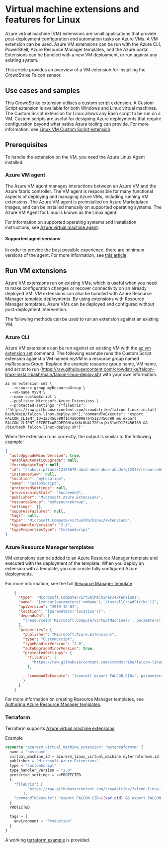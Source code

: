 # Virtual machine extensions and features for Linux

Azure virtual machine (VM) extensions are small applications that provide post-deployment configuration and automation tasks on Azure VMs. A VM extension can be used. Azure VM extensions can be run with the Azure CLI, PowerShell, Azure Resource Manager templates, and the Azure portal. Extensions can be bundled with a new VM deployment, or run against any existing system.

This article provides an overview of a VM extension for installing the CrowdStrike Falcon sensor.

## Use cases and samples

This CrowdStrike extension utilises a custom script extension. A Custom Script extension is available for both Windows and Linux virtual machines. The Custom Script extension for Linux allows any Bash script to be run on a VM. Custom scripts are useful for designing Azure deployments that require configuration beyond what native Azure tooling can provide. For more information, see [Linux VM Custom Script extension](https://docs.microsoft.com/en-us/azure/virtual-machines/extensions/custom-script-linux).

## Prerequisites

To handle the extension on the VM, you need the Azure Linux Agent installed.

### Azure VM agent

The Azure VM agent manages interactions between an Azure VM and the Azure fabric controller. The VM agent is responsible for many functional aspects of deploying and managing Azure VMs, including running VM extensions. The Azure VM agent is preinstalled on Azure Marketplace images, and can be installed manually on supported operating systems. The Azure VM Agent for Linux is known as the Linux agent.

For information on supported operating systems and installation instructions, see [Azure virtual machine agent](https://docs.microsoft.com/en-us/azure/virtual-machines/extensions/agent-linux).

#### Supported agent versions

In order to provide the best possible experience, there are minimum versions of the agent. For more information, see [this article](https://support.microsoft.com/en-us/help/4049215/extensions-and-virtual-machine-agent-minimum-version-support).


## Run VM extensions

Azure VM extensions run on existing VMs, which is useful when you need to make configuration changes or recover connectivity on an already deployed VM. VM extensions can also be bundled with Azure Resource Manager template deployments. By using extensions with Resource Manager templates, Azure VMs can be deployed and configured without post-deployment intervention.

The following methods can be used to run an extension against an existing VM.

### Azure CLI

Azure VM extensions can be run against an existing VM with the [az vm extension set](https://docs.microsoft.com/en-us/cli/azure/vm/extension?view=azure-cli-latest#az-vm-extension-set) command. The following example runs the Custom Script extension against a VM named *myVM* in a resource group named *myResourceGroup*. Replace the example resource group name, VM name, and script to run (https://raw.githubusercontent.com/crowdstrike/falcon-linux-install-bash/main/falcon-linux-deploy.sh) with your own information.

```azurecli
az vm extension set \
  --resource-group myResourceGroup \
  --vm-name myVM \
  --name customScript \
  --publisher Microsoft.Azure.Extensions \
  --protected-settings '{"fileUris": ["https://raw.githubusercontent.com/crowdstrike/falcon-linux-install-bash/main/falcon-linux-deploy.sh"],"commandToExecute": "export FALCON_CLIENT_ID=123456789f1c4a0d9987a45123456789 && export FALCON_CLIENT_SECRET=ABCDEFGHtwfk6c0U4l72EsnjXxS1mH9123456789 && /bin/bash falcon-linux-deploy.sh"}'
```

When the extension runs correctly, the output is similar to the following example:

```json
{
  "autoUpgradeMinorVersion": true,
  "enableAutomaticUpgrade": null,
  "forceUpdateTag": null,
  "id": "/subscriptions/12345678-abcd-abcd-abcd-abcdefg12345/resourceGroups/myResourceGroup/providers/Microsoft.Compute/virtualMachines/myVM/extensions/CustomScript",
  "instanceView": null,
  "location": "myLocation",
  "name": "CustomScript",
  "protectedSettings": null,
  "provisioningState": "Succeeded",
  "publisher": "Microsoft.Azure.Extensions",
  "resourceGroup": "myResourceGroup",
  "settings": {},
  "suppressFailures": null,
  "tags": null,
  "type": "Microsoft.Compute/virtualMachines/extensions",
  "typeHandlerVersion": "2.1",
  "typePropertiesType": "CustomScript"
}
```

### Azure Resource Manager templates

VM extensions can be added to an Azure Resource Manager template and executed with the deployment of the template. When you deploy an extension with a template, you can create fully configured Azure deployments.

For more information, see the full [Resource Manager template](https://github.com/CrowdStrike/Cloud-Azure/blob/main/vm-extensions/arm/linux/Ubuntu-18).

```json
    {
      "type": "Microsoft.Compute/virtualMachines/extensions",
      "name": "[concat(parameters('vmName'),'/installCrowdStrike')]",
      "apiVersion": "2019-12-01",
      "location": "[parameters('location')]",
      "dependsOn": [
        "[resourceId('Microsoft.Compute/virtualMachines/', parameters('vmName'))]"
      ],
      "properties": {
        "publisher": "Microsoft.Azure.Extensions",
        "type": "CustomScript",
        "typeHandlerVersion": "2.0",
        "autoUpgradeMinorVersion": true,
        "protectedSettings": {
          "fileUris": [
            "https://raw.githubusercontent.com/crowdstrike/falcon-linux-install-bash/main/falcon-linux-deploy.sh"
          ],

          "commandToExecute": "[concat('export FALCON_CID=', parameters('cid'), ' && export FALCON_CLIENT_ID=', parameters('clientId'), ' && export FALCON_CLIENT_SECRET=', parameters('clientSecret'), ' && /bin/bash falcon-linux-deploy.sh')]"
        }
      }
    }
```

For more information on creating Resource Manager templates, see [Authoring Azure Resource Manager templates](https://docs.microsoft.com/en-us/azure/azure-resource-manager/templates/).

### Terraform

Terraform supports [Azure virtual machine extensions](https://registry.terraform.io/providers/hashicorp/azurerm/latest/docs/resources/virtual_machine_extension)

Example
```terraform
resource "azurerm_virtual_machine_extension" "myterraformvm" {
  name = "hostname"
  virtual_machine_id = azurerm_linux_virtual_machine.myterraformvm.id
  publisher = "Microsoft.Azure.Extensions"
  type = "CustomScript"
  type_handler_version = "2.0"
  protected_settings = <<PROTECTED
  {
    "fileUris": [
          "https://raw.githubusercontent.com/crowdstrike/falcon-linux-install-bash/main/falcon-linux-deploy.sh"
        ],
    "commandToExecute": "export FALCON_CID=${var.cid} && export FALCON_CLIENT_ID=${var.client_id} && export FALCON_CLIENT_SECRET=${var.client_secret} && export FALCON_CLOUD=${var.falcon_cloud} && /bin/bash falcon-linux-deploy.sh"
  }
  PROTECTED

  tags = {
    environment = "Production"
  }
}
```

A working [terraform example](terraform) is provided.
